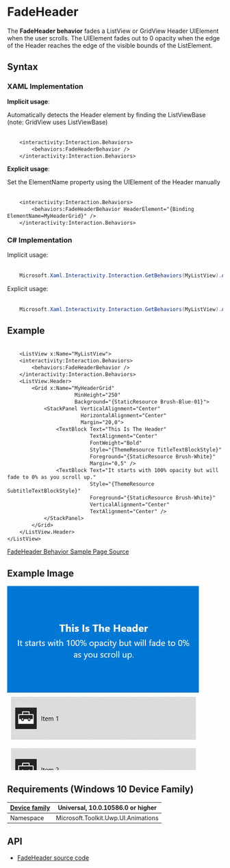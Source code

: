 # FadeHeader

The **FadeHeader behavior** fades a ListView or GridView Header UIElement when the user scrolls. The UIElement fades out to 0 opacity when the edge of the Header reaches the edge of the visible bounds of the ListElement.

## Syntax

### XAML Implementation ###

**Implicit usage**: 

Automatically detects the Header element by finding the ListViewBase (note: GridView uses ListViewBase)

```xaml

    <interactivity:Interaction.Behaviors>
        <behaviors:FadeHeaderBehavior />
    </interactivity:Interaction.Behaviors>

```


**Explicit usage**: 

Set the ElementName property using the UIElement of the Header manually

```xaml

    <interactivity:Interaction.Behaviors>
        <behaviors:FadeHeaderBehavior HeaderElement="{Binding ElementName=MyHeaderGrid}" />
    </interactivity:Interaction.Behaviors>

```

### C# Implementation ###

Implicit usage:

```csharp

    Microsoft.Xaml.Interactivity.Interaction.GetBehaviors(MyListView).Add(new FadeHeaderBehavior());

```

Explicit usage:

```csharp

    Microsoft.Xaml.Interactivity.Interaction.GetBehaviors(MyListView).Add(new FadeHeaderBehavior { HeaderElement = MyHeaderGrid });

```


## Example ##

```xaml

    <ListView x:Name="MyListView">
    <interactivity:Interaction.Behaviors>
        <behaviors:FadeHeaderBehavior />
    </interactivity:Interaction.Behaviors>
    <ListView.Header>
        <Grid x:Name="MyHeaderGrid"
                      MinHeight="250"
                      Background="{StaticResource Brush-Blue-01}">
            <StackPanel VerticalAlignment="Center"
                        HorizontalAlignment="Center"
                        Margin="20,0">
                <TextBlock Text="This Is The Header"
                           TextAlignment="Center"
                           FontWeight="Bold"
                           Style="{ThemeResource TitleTextBlockStyle}"
                           Foreground="{StaticResource Brush-White}"
                           Margin="0,5" />
                <TextBlock Text="It starts with 100% opacity but will fade to 0% as you scroll up."
                           Style="{ThemeResource SubtitleTextBlockStyle}"
                           Foreground="{StaticResource Brush-White}"
                           VerticalAlignment="Center"
                           TextAlignment="Center" />
            </StackPanel>
        </Grid>
    </ListView.Header>
</ListView>

```


[FadeHeader Behavior Sample Page Source](https://github.com/Microsoft/UWPCommunityToolkit/tree/master/Microsoft.Toolkit.Uwp.SampleApp/SamplePages/FadeHeader)

## Example Image

![FadeHeader Behavior animation](../resources/images/Animations-FadeHeader.gif "FadeHeader Behavior")

## Requirements (Windows 10 Device Family)

| [Device family](http://go.microsoft.com/fwlink/p/?LinkID=526370) | Universal, 10.0.10586.0 or higher |
| --- | --- |
| Namespace | Microsoft.Toolkit.Uwp.UI.Animations |

## API

* [FadeHeader source code](https://github.com/Microsoft/UWPCommunityToolkit/blob/master/Microsoft.Toolkit.Uwp.UI.Animations/Behaviors/FadeHeaderBehavior.cs)


